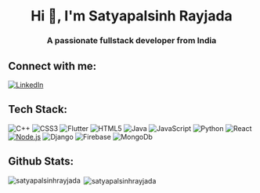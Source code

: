 <h1 align="center">Hi 👋, I'm Satyapalsinh Rayjada</h1>

<h3 align="center">A passionate fullstack developer from India</h3>

## Connect with me:
[![LinkedIn](https://img.shields.io/badge/LinkedIn-%230077B5.svg?logo=linkedin&logoColor=white)](https://www.linkedin.com/in/satyapalsinh-rayjada-5065bb204/)

## Tech Stack:
![C++](https://img.shields.io/badge/c++-%2300599C.svg?style=for-the-badge&logo=c%2B%2B&logoColor=white) ![CSS3](https://img.shields.io/badge/css3-%231572B6.svg?style=for-the-badge&logo=css3&logoColor=white) ![Flutter](https://img.shields.io/badge/flutter-%23039BE5.svg?style=for-the-badge&logo=flutter) ![HTML5](https://img.shields.io/badge/html5-%23E34F26.svg?style=for-the-badge&logo=html5&logoColor=white) ![Java](https://img.shields.io/badge/java-%23ED8B00.svg?style=for-the-badge&logo=java&logoColor=white) ![JavaScript](https://img.shields.io/badge/javascript-%23323330.svg?style=for-the-badge&logo=javascript&logoColor=%23F7DF1E) ![Python](https://img.shields.io/badge/python-3670A0?style=for-the-badge&logo=python&logoColor=ffdd54) ![React](https://img.shields.io/badge/React-20232A?style=for-the-badge&logo=react&logoColor=61DAFB) [![Node.js](https://img.shields.io/badge/node.js-339933?style=for-the-badge&logo=nodedotjs&logoColor=white)](https://nodejs.org)
![Django](https://img.shields.io/badge/Django-092E20?style=for-the-badge&logo=django&logoColor=green) ![Firebase](https://img.shields.io/badge/firebase-ffca28?style=for-the-badge&logo=firebase&logoColor=black) ![MongoDb](https://img.shields.io/badge/MongoDB-4EA94B?style=for-the-badge&logo=mongodb&logoColor=white) 

## Github Stats:
<p><img align="left" src="https://github-readme-stats.vercel.app/api/top-langs?username=satyapalsinhrayjada&show_icons=true&locale=en&layout=compact" alt="satyapalsinhrayjada" /></p>

<p>&nbsp;<img align="center" src="https://github-readme-stats.vercel.app/api?username=satyapalsinhrayjada&show_icons=true&locale=en" alt="satyapalsinhrayjada" /></p>
